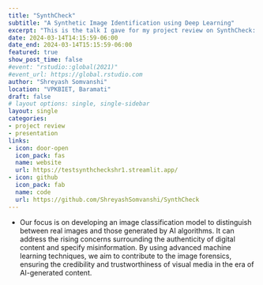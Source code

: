 ```yaml
---
title: "SynthCheck"
subtitle: "A Synthetic Image Identification using Deep Learning"
excerpt: "This is the talk I gave for my project review on SynthCheck: A Synthetic Image Identification using Deep Learning."
date: 2024-03-14T14:15:59-06:00
date_end: 2024-03-14T15:15:59-06:00
featured: true
show_post_time: false
#event: "rstudio::global(2021)"
#event_url: https://global.rstudio.com
author: "Shreyash Somvanshi"
location: "VPKBIET, Baramati"
draft: false
# layout options: single, single-sidebar
layout: single
categories:
- project review
- presentation
links:
- icon: door-open
  icon_pack: fas
  name: website
  url: https://testsynthcheckshr1.streamlit.app/
- icon: github
  icon_pack: fab
  name: code
  url: https://github.com/ShreyashSomvanshi/SynthCheck
---
```


+ Our focus is on developing an image classification model to distinguish between real
images and those generated by AI algorithms. It can address the rising concerns surrounding the authenticity of digital content and specify misinformation. By using advanced machine learning techniques, we aim to contribute to the image forensics, ensuring the credibility and trustworthiness of visual media in the era of AI-generated content.